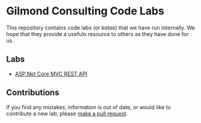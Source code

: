 # Gilmond Consulting Code Labs

This repository contains code labs (or *katas*) that we have run internally. We hope that they provide a usefulo resource to others as they have done for us.

## Labs

 * [ASP.Net Core MVC REST API](./docs/asp-net-mvc.md)

## Contributions

If you find any mistakes, information is out of date, or would like to contribute a new lab, please [make a pull request](https://github.com/Gilmond/code-labs/pulls).